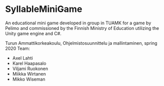 # SyllableMiniGame
 
An educational mini game developed in group in TUAMK for a game by Pelimo and commissioned by the Finnish Ministry of Education utilizing the Unity game engine and C#.

Turun Ammattikorkeakoulu, Ohjelmistosuunnittelu ja mallintaminen, spring 2020
Team:
* Axel Lahti
* Karel Haapasalo
* Viljami Ruokonen
* Miikka Wirtanen
* Mikko Wiseman
